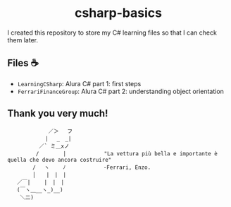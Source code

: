 <h1 align="center">csharp-basics</h1>

<p>I created this repository to store my C# learning files so that I can check them later.</p>

<h2>Files ☕</h2>

- `LearningCSharp`: Alura C# part 1: first steps
- `FerrariFinanceGroup`: Alura C# part 2: understanding object orientation
<h2>Thank you very much!</h2>

```
             ／＞　 フ
            | 　_　_| 
          ／` ミ＿xノ 
         /　　　　 |            "La vettura più bella e importante è quella che devo ancora costruire"
        /　 ヽ　　 ﾉ            -Ferrari, Enzo.
        │　　|　|　|
   ／￣|　　 |　|　|
   (￣ヽ＿__ヽ_)__)
    ＼二)
```
